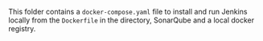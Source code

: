 This folder contains a `docker-compose.yaml` file to install and run Jenkins locally from the `Dockerfile` in the directory, SonarQube and a local docker registry.
